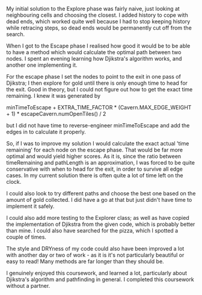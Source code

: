My initial solution to the Explore phase was fairly naive, just looking at neighbouring cells and choosing the closest. I added history to cope with dead ends, which worked quite well because I had to stop keeping history while retracing steps, so dead ends would be permanently cut off from the
search.

When I got to the Escape phase I realised how good it would be to be able to have a method which would calculate the optimal path between two nodes. I
spent an evening learning how Djikstra's algorithm works, and another one implementing it.

For the escape phase I set the nodes to point to the exit in one pass of Djikstra; I then explore for gold until there is only enough time to head for
the exit. Good in theory, but I could not figure out how to get the exact time remaining. I knew it was generated by

 minTimeToEscape + EXTRA_TIME_FACTOR * (Cavern.MAX_EDGE_WEIGHT + 1) * escapeCavern.numOpenTiles() / 2

but I did not have time to reverse-engineer minTimeToEscape and add the edges in to calculate it properly.

So, if I was to improve my solution I would calculate the exact actual 'time remaining' for each node on the escape phase. That would be far more
optimal and would yield higher scores. As it is, since the ratio between timeRemaining and pathLength is an approximation, I was forced to be quite
conservative with when to head for the exit, in order to survive all edge cases. In my current solution there is often quite a lot of time left on the
clock.

I could also look to try different paths and choose the best one based on the amount of gold collected. I did have a go at that but just didn't have
time to implement it safely.

I could also add more testing to the Explorer class; as well as have copied the implementation of Djikstra from the given code, which is probably
better than mine. I could also have searched for the pizza, which I spotted a couple of times.

The style and DRYness of my code could also have been improved a lot with another day or two of work - as it is it's not particularly beautiful or easy to read! Many methods are far longer than they should be.

I genuinely enjoyed this coursework, and learned a lot, particularly about Djikstra's algorithm and pathfinding in general. I completed this coursework
without a partner.
